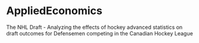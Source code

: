 # AppliedEconomics
The NHL Draft - Analyzing the effects of hockey advanced statistics on draft outcomes for Defensemen competing in the Canadian Hockey League
